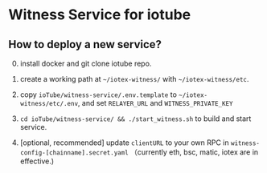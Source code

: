# Witness Service for iotube

## How to deploy a new service?

0. install docker and git clone iotube repo.

1. create a working path at `~/iotex-witness/` with `~/iotex-witness/etc`. 
2. copy `ioTube/witness-service/.env.template` to `~/iotex-witness/etc/.env`, and set `RELAYER_URL` and `WITNESS_PRIVATE_KEY`
3. `cd ioTube/witness-service/ && ./start_witness.sh` to build and start service.
4. [optional, recommended] update `clientURL` to your own RPC in `witness-config-[chainname].secret.yaml` （currently eth, bsc, matic, iotex are in effective.)
